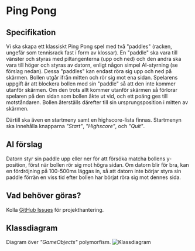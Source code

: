 # Ping Pong
## Specifikation
Vi ska skapa ett klassiskt Ping Pong spel med två "paddles" (racken, ungefär som tennisrack fast i form av klossar). En "paddle" ska vara till vänster och styras med piltangenterna (upp och ned) och den andra ska vara till höger och styras av datorn, enligt någon simpel AI-styrning (se förslag nedan). Dessa "paddles" kan endast röra sig upp och ned på skärmen. Bollen utgår ifrån mitten och rör sig mot ena sidan. Spelarens uppgift är att blockera bollen med sin "paddle" så att den inte kommer utanför skärmen. Om den trots allt kommer utanför skärmen så förlorar spelaren på den sidan som bollen åkte ut vid, och ett poäng ges till motståndaren. Bollen återställs därefter till sin ursprungsposition i mitten av skärmen.

Därtill ska även en startmeny samt en highscore-lista finnas. Startmenyn ska innehålla knapparna *"Start"*, *"Highscore"*, och *"Quit"*.

## AI förslag
Datorn styr sin paddle upp eller ner för att försöka matcha bollens y-position, först när bollen rör sig mot högra sidan. Om datorn blir för bra, kan en fördröjning på 100-500ms läggas in, så att datorn inte börjar styra sin paddle förrän en viss tid efter bollen har börjat röra sig mot dennes sida.

## Vad behöver göras?
Kolla [GitHub Issues](https://github.com/TEINF12A/PingPong/issues) för projekthantering.

## Klassdiagram
Diagram över *"GameObjects"* polymorfism.
![Klassdiagram](https://raw.githubusercontent.com/TEINF12A/PingPong/master/Game%20object%20class%20diagram.png)
